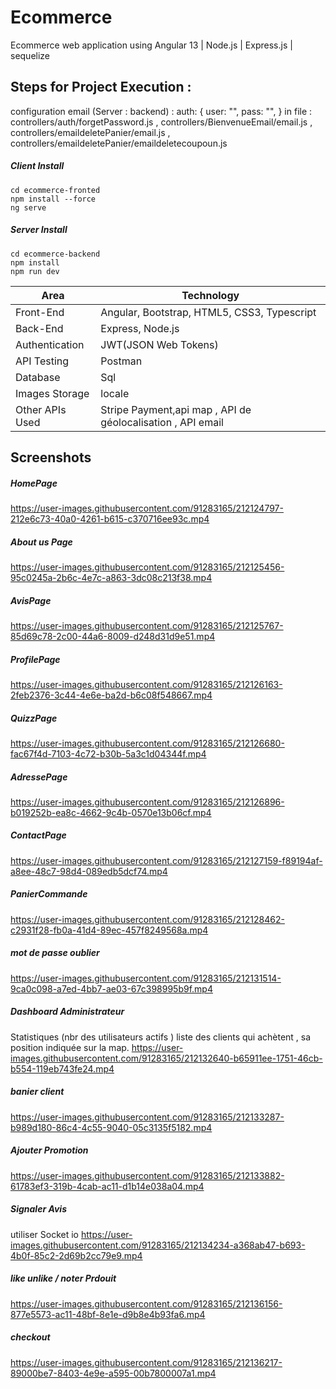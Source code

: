# Ecommerce
Ecommerce web application using Angular 13  | Node.js | Express.js | sequelize    

## Steps for Project Execution :

configuration email (Server : backend) : 
 auth: {
      user: "", 
      pass: "",
    } in file : controllers/auth/forgetPassword.js , controllers/BienvenueEmail/email.js , controllers/emaildeletePanier/email.js , controllers/emaildeletePanier/emaildeletecoupoun.js 
   
##### Client Install
```
cd ecommerce-fronted
npm install --force
ng serve 
```
##### Server Install
```
cd ecommerce-backend
npm install 
npm run dev 
```


<table>
<thead>
<tr>
<th>Area</th>
<th>Technology</th>
</tr>
</thead>
<tbody>
	<tr>
		<td>Front-End</td>
		<td>Angular, Bootstrap, HTML5, CSS3, Typescript</td>
	</tr>
	<tr>
		<td>Back-End</td>
		<td>Express, Node.js</td>
	</tr>
  <tr>
		<td>Authentication</td>
		<td>JWT(JSON Web Tokens)</td>
	</tr>
	<tr>
		<td>API Testing</td>
		<td>Postman</td>
	</tr>
	<tr>
		<td>Database</td>
		<td>Sql</td>
	</tr>
  <tr>
		<td>Images Storage</td>
		<td>locale</td>
	</tr>
    <tr>
		<td>Other APIs Used</td>
		<td>Stripe Payment,api map , API de géolocalisation , API email </td>
	</tr>
</tbody>
</table>

## Screenshots

##### HomePage
https://user-images.githubusercontent.com/91283165/212124797-212e6c73-40a0-4261-b615-c370716ee93c.mp4
##### About us Page
https://user-images.githubusercontent.com/91283165/212125456-95c0245a-2b6c-4e7c-a863-3dc08c213f38.mp4
##### AvisPage
https://user-images.githubusercontent.com/91283165/212125767-85d69c78-2c00-44a6-8009-d248d31d9e51.mp4
##### ProfilePage
https://user-images.githubusercontent.com/91283165/212126163-2feb2376-3c44-4e6e-ba2d-b6c08f548667.mp4
##### QuizzPage
https://user-images.githubusercontent.com/91283165/212126680-fac67f4d-7103-4c72-b30b-5a3c1d04344f.mp4
##### AdressePage
https://user-images.githubusercontent.com/91283165/212126896-b019252b-ea8c-4662-9c4b-0570e13b06cf.mp4
##### ContactPage
https://user-images.githubusercontent.com/91283165/212127159-f89194af-a8ee-48c7-98d4-089edb5dcf74.mp4
##### PanierCommande 
https://user-images.githubusercontent.com/91283165/212128462-c2931f28-fb0a-41d4-89ec-457f8249568a.mp4
##### mot de passe oublier 
https://user-images.githubusercontent.com/91283165/212131514-9ca0c098-a7ed-4bb7-ae03-67c398995b9f.mp4

##### Dashboard Administrateur

Statistiques (nbr des utilisateurs actifs )
liste des clients qui achètent , sa position indiquée sur la map.
https://user-images.githubusercontent.com/91283165/212132640-b65911ee-1751-46cb-b554-119eb743fe24.mp4


##### banier client 
https://user-images.githubusercontent.com/91283165/212133287-b989d180-86c4-4c55-9040-05c3135f5182.mp4

##### Ajouter Promotion
https://user-images.githubusercontent.com/91283165/212133882-61783ef3-319b-4cab-ac11-d1b14e038a04.mp4

##### Signaler Avis 
utiliser Socket io 
https://user-images.githubusercontent.com/91283165/212134234-a368ab47-b693-4b0f-85c2-2d69b2cc79e9.mp4
##### like unlike / noter Prdouit 
https://user-images.githubusercontent.com/91283165/212136156-877e5573-ac11-48bf-8e1e-d9b8e4b93fa6.mp4

##### checkout 
https://user-images.githubusercontent.com/91283165/212136217-89000be7-8403-4e9e-a595-00b7800007a1.mp4





















